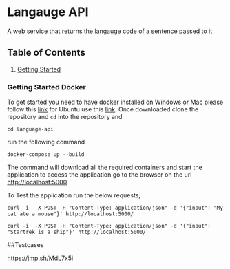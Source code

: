 
# Langauge API

A web service that returns the langauge code of a sentence passed to it

## Table of Contents

1. [Getting Started](#getting-started-docker)

### Getting Started Docker

To get started you need to have docker installed on Windows or Mac please follow this [link](https://www.docker.com/products/docker-desktop) 
for Ubuntu use this [link](https://docs.docker.com/install/linux/docker-ce/ubuntu/). 
Once downloaded clone the repository and `cd` into the repository and 
```
cd language-api
```
run the following command

```docker
docker-compose up --build
```
The command will download all the required containers and start the application to access the application
go to the browser on the url [http://localhost:5000](http://localhost:500)

To Test the application run the below requests;

```
curl -i  -X POST -H "Content-Type: application/json" -d '{"input": "My cat ate a mouse"}' http://localhost:5000/

```

```
curl -i  -X POST -H "Content-Type: application/json" -d '{"input": "Startrek is a ship"}' http://localhost:5000/

```



##Testcases 

https://jmp.sh/MdL7x5i
